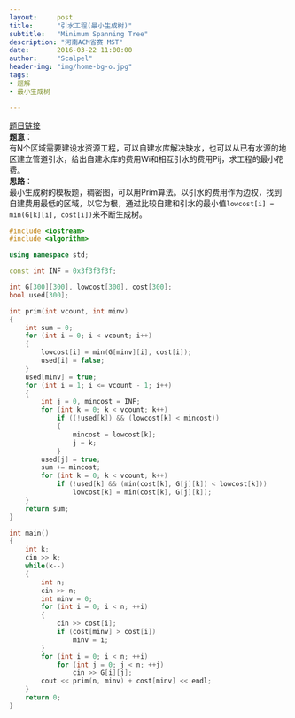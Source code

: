 ```yaml
---
layout:     post
title:      "引水工程(最小生成树)"
subtitle:   "Minimum Spanning Tree"
description: "河南ACM省赛 MST"
date:       2016-03-22 11:00:00
author:     "Scalpel"
header-img: "img/home-bg-o.jpg"
tags:
- 题解
- 最小生成树

---
```

[题目链接](http://acm.nyist.edu.cn/JudgeOnline/problem.php?pid=1239)  
**题意**：  
有N个区域需要建设水资源工程，可以自建水库解决缺水，也可以从已有水源的地区建立管道引水，给出自建水库的费用Wi和相互引水的费用Pij，求工程的最小花费。  
**思路**：  
最小生成树的模板题，稠密图，可以用Prim算法。以引水的费用作为边权，找到自建费用最低的区域，以它为根，通过比较自建和引水的最小值`lowcost[i] = min(G[k][i], cost[i])`来不断生成树。

~~~cpp
#include <iostream>
#include <algorithm>

using namespace std;

const int INF = 0x3f3f3f3f;

int G[300][300], lowcost[300], cost[300];
bool used[300];

int prim(int vcount, int minv)
{
    int sum = 0;
    for (int i = 0; i < vcount; i++)
    {
        lowcost[i] = min(G[minv][i], cost[i]);
        used[i] = false;
    }
    used[minv] = true;
    for (int i = 1; i <= vcount - 1; i++)
    {
        int j = 0, mincost = INF;
        for (int k = 0; k < vcount; k++)
            if ((!used[k]) && (lowcost[k] < mincost))
            {
                mincost = lowcost[k];
                j = k;
            }
        used[j] = true;
        sum += mincost;
        for (int k = 0; k < vcount; k++)
            if (!used[k] && (min(cost[k], G[j][k]) < lowcost[k]))
                lowcost[k] = min(cost[k], G[j][k]);
    }
    return sum;
}

int main()
{
    int k;
    cin >> k;
    while(k--)
    {
        int n;
        cin >> n;
        int minv = 0;
        for (int i = 0; i < n; ++i)
        {
            cin >> cost[i];
            if (cost[minv] > cost[i])
                minv = i;
        }
        for (int i = 0; i < n; ++i)
            for (int j = 0; j < n; ++j)
                cin >> G[i][j];
        cout << prim(n, minv) + cost[minv] << endl;
    }
    return 0;
}
~~~
